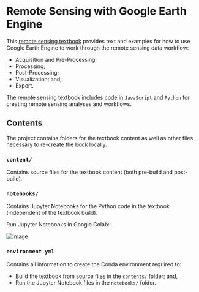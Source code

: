 # Remote Sensing with Google Earth Engine

This [remote sensing textbook](https://calekochenour.github.io/remote-sensing-textbook/) provides text and examples for how to use Google Earth Engine to work through the remote sensing data workflow:

* Acquisition and Pre-Processing;
* Processing;
* Post-Processing;
* Visualization; and,
* Export.

The [remote sensing textbook](https://calekochenour.github.io/remote-sensing-textbook/) includes code in `JavaScript` and `Python` for creating remote sensing analyses and workflows.

## Contents

The project contains folders for the textbook content as well as other files necessary to re-create the book locally.

### `content/`

Contains source files for the textbook content (both pre-build and post-build).

### `notebooks/`

Contains Jupyter Notebooks for the Python code in the textbook (independent of the textbook build).

Run Jupyter Notebooks in Google Colab:

[![image](https://colab.research.google.com/assets/colab-badge.svg)](https://colab.research.google.com/github/calekochenour/remote-sensing-textbook/blob/master/notebooks)

### `environment.yml`

Contains all information to create the Conda environment required to:

* Build the textbook from source files in the `contents/` folder; and,
* Run the Jupyter Notebook files in the `notebooks/` folder.  
